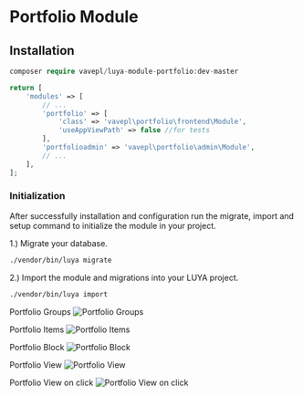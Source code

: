 # Portfolio Module

 
## Installation

```php
composer require vavepl/luya-module-portfolio:dev-master 
```
```php
return [
    'modules' => [
        // ...
        'portfolio' => [
            'class' => 'vavepl\portfolio\frontend\Module',
            'useAppViewPath' => false //for tests
        ],
        'portfolioadmin' => 'vavepl\portfolio\admin\Module',
        // ...
    ],
];
```

### Initialization 

After successfully installation and configuration run the migrate, import and setup command to initialize the module in your project.

1.) Migrate your database.

```sh
./vendor/bin/luya migrate

```

2.) Import the module and migrations into your LUYA project.

```sh
./vendor/bin/luya import
```

Portfolio Groups
![Portfolio Groups](http://luya.vave.pl/images/1.png "Portfolio Groups")

Portfolio Items
![Portfolio Items](http://luya.vave.pl/images/2.png "Portfolio Items")

Portfolio Block
![Portfolio Block](http://luya.vave.pl/images/3.png "Portfolio Block")

Portfolio View
![Portfolio View](http://luya.vave.pl/images/4.png "Portfolio View")

Portfolio View on click
![Portfolio View on click](http://luya.vave.pl/images/5.png "Portfolio View on click")
